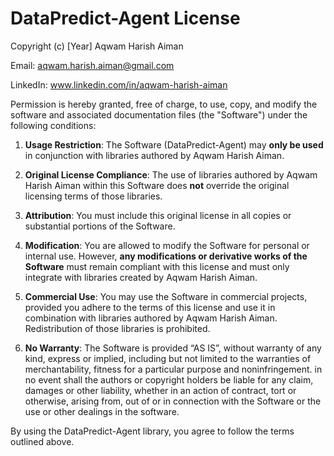 # DataPredict-Agent License

Copyright (c) [Year] Aqwam Harish Aiman

Email: aqwam.harish.aiman@gmail.com  

LinkedIn: www.linkedin.com/in/aqwam-harish-aiman

Permission is hereby granted, free of charge, to use, copy, and modify the software and associated documentation files (the "Software") under the following conditions:

1. **Usage Restriction**: The Software (DataPredict-Agent) may **only be used** in conjunction with libraries authored by Aqwam Harish Aiman.

2. **Original License Compliance**: The use of libraries authored by Aqwam Harish Aiman within this Software does **not** override the original licensing terms of those libraries.

3. **Attribution**: You must include this original license in all copies or substantial portions of the Software.

4. **Modification**: You are allowed to modify the Software for personal or internal use. However, **any modifications or derivative works of the Software** must remain compliant with this license and must only integrate with libraries created by Aqwam Harish Aiman.

5. **Commercial Use**: You may use the Software in commercial projects, provided you adhere to the terms of this license and use it in combination with libraries authored by Aqwam Harish Aiman. Redistribution of those libraries is prohibited.

6. **No Warranty**: The Software is provided “AS IS”, without warranty of any kind, express or implied, including but not limited to the warranties of merchantability, fitness for a particular purpose and noninfringement. in no event shall the authors or copyright holders be liable for any claim, damages or other liability, whether in an action of contract, tort or otherwise, arising from, out of or in connection with the Software or the use or other dealings in the software.

By using the DataPredict-Agent library, you agree to follow the terms outlined above.
